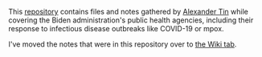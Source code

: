 This [repository](https://github.com/tinalexander/notes/tree/main) contains files and notes gathered by [Alexander Tin](https://github.com/tinalexander) while covering the Biden administration's public health agencies, including their response to infectious disease outbreaks like COVID-19 or mpox.

I've moved the notes that were in this repository over to [the Wiki tab](https://github.com/tinalexander/notes/wiki/About-these-notes).
